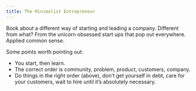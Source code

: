 ```yaml
---
title: The Minimalist Entrepreneur
---
```


Book about a different way of starting and leading a company.  Different from what? From the unicorn obsessed start ups that pop out everywhere. Applied common sense.

Some points worth pointing out:

* You start, then learn.
* The correct order is community, problem, product, customers, company.
* Do things in the right order (above), don’t get yourself in debt, care for your customers, wait to hire until it’s absolutely necessary.